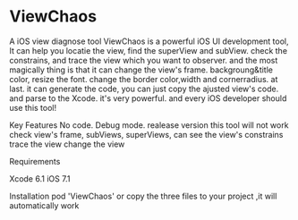 # ViewChaos
A iOS view diagnose tool
ViewChaos is a powerful iOS UI development tool, It can help you locatie the view, find the superView and subView. check the constrains, and trace the view which you want to observer. and the most magically thing is that it can change the view's frame. backgroung&title color, resize the font. change the border color,width and cornerradius. at last. it can generate the code,  you can just copy the ajusted view's code. and parse to the Xcode.  it's very powerful. and every iOS developer should use this tool!

Key Features
No code.
Debug mode. realease version this tool will not work
check view's frame, subViews, superViews,
can see the view's constrains
trace the view
change the view

Requirements 

Xcode 6.1 iOS 7.1

Installation
pod 'ViewChaos' or copy the three files to your project ,it will automatically work


